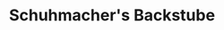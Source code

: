 ---
title: "Schuhmacher's Backstube"
url: /schloss-holte-stukenbrock/schuhmachers-backstube/
shop: Bäckerei
---